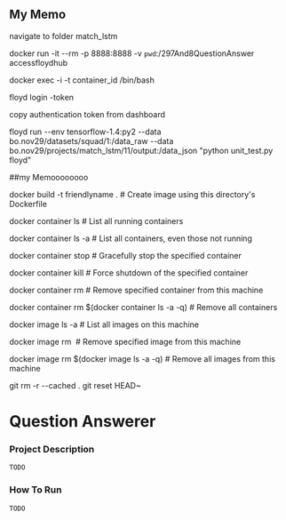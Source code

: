 ## My Memo
navigate to folder match_lstm

docker run -it --rm -p 8888:8888 -v `pwd`:/297And8QuestionAnswer  accessfloydhub

docker exec -i -t container_id  /bin/bash

floyd login -token

copy authentication token from dashboard

floyd run --env tensorflow-1.4:py2 --data bo.nov29/datasets/squad/1:/data_raw --data bo.nov29/projects/match_lstm/11/output:/data_json "python unit_test.py floyd"

##my Memoooooooo

docker build -t friendlyname .  # Create image using this directory's Dockerfile

docker container ls                                # List all running containers

docker container ls -a             # List all containers, even those not running

docker container stop <hash>           # Gracefully stop the specified container

docker container kill <hash>         # Force shutdown of the specified container

docker container rm <hash>        # Remove specified container from this machine

docker container rm $(docker container ls -a -q)         # Remove all containers

docker image ls -a                             # List all images on this machine

docker image rm <image id>            # Remove specified image from this machine

docker image rm $(docker image ls -a -q)   # Remove all images from this machine



git rm -r --cached .
git reset HEAD~

# Question Answerer

### Project Description
```
TODO
```

### How To Run

```
TODO
```
